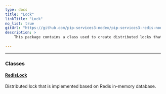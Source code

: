 ```yaml
---
type: docs
title: "Lock"
linkTitle: "Lock"
no_list: true
gitUrl: "https://github.com/pip-services3-nodex/pip-services3-redis-nodex"
description: >
    This package contains a class used to create distributed locks that are implemented based on Redis in-memory database.
    
---
```

---

<div class="module-body"> 

### Classes

#### [RedisLock](redis_lock)
Distributed lock that is implemented based on Redis in-memory database.  

</div>
